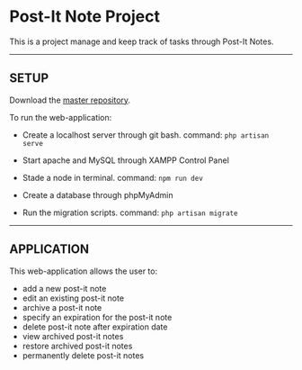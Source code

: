 # Post-It Note Project

This is a project manage and keep track of tasks through Post-It Notes.

-----
SETUP
-----

Download the [master repository](https://github.com/kvzary/post-it-notes/tree/master).

To run the web-application:
* Create a localhost server through git bash. command: ```php artisan serve```
* Start apache and MySQL through XAMPP Control Panel
* Stade a node in terminal. command: ```npm run dev```

* Create a database through phpMyAdmin
* Run the migration scripts. command: ```php artisan migrate```

-----------
APPLICATION
-----------

This web-application allows the user to:
* add a new post-it note
* edit an existing post-it note
* archive a post-it note
* specify an expiration for the post-it note
* delete post-it note after expiration date
* view archived post-it notes
* restore archived post-it notes
* permanently delete post-it notes
